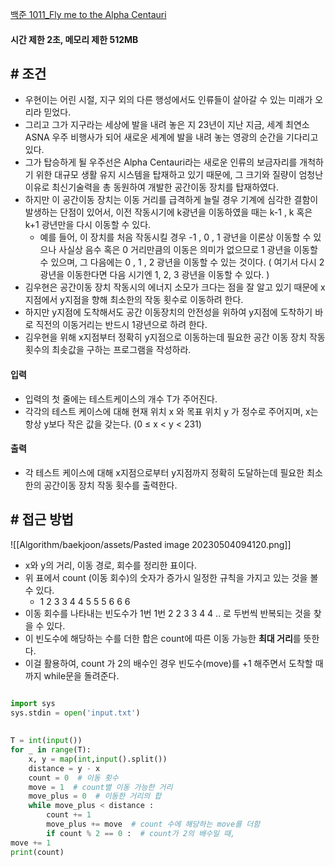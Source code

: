 
[ 백준 1011_Fly me to the Alpha Centauri](https://www.acmicpc.net/problem/1011)


#### **시간 제한 2초, 메모리 제한 512MB**



## **# 조건**

- 우현이는 어린 시절, 지구 외의 다른 행성에서도 인류들이 살아갈 수 있는 미래가 오리라 믿었다. 
- 그리고 그가 지구라는 세상에 발을 내려 놓은 지 23년이 지난 지금, 세계 최연소 ASNA 우주 비행사가 되어 새로운 세계에 발을 내려 놓는 영광의 순간을 기다리고 있다.
- 그가 탑승하게 될 우주선은 Alpha Centauri라는 새로운 인류의 보금자리를 개척하기 위한 대규모 생활 유지 시스템을 탑재하고 있기 때문에, 그 크기와 질량이 엄청난 이유로 최신기술력을 총 동원하여 개발한 공간이동 장치를 탑재하였다. 
- 하지만 이 공간이동 장치는 이동 거리를 급격하게 늘릴 경우 기계에 심각한 결함이 발생하는 단점이 있어서, 이전 작동시기에 k광년을 이동하였을 때는 k-1 , k 혹은 k+1 광년만을 다시 이동할 수 있다. 
	- 예를 들어, 이 장치를 처음 작동시킬 경우 -1 , 0 , 1 광년을 이론상 이동할 수 있으나 사실상 음수 혹은 0 거리만큼의 이동은 의미가 없으므로 1 광년을 이동할 수 있으며, 그 다음에는 0 , 1 , 2 광년을 이동할 수 있는 것이다. ( 여기서 다시 2광년을 이동한다면 다음 시기엔 1, 2, 3 광년을 이동할 수 있다. )
- 김우현은 공간이동 장치 작동시의 에너지 소모가 크다는 점을 잘 알고 있기 때문에 x지점에서 y지점을 향해 최소한의 작동 횟수로 이동하려 한다. 
- 하지만 y지점에 도착해서도 공간 이동장치의 안전성을 위하여 y지점에 도착하기 바로 직전의 이동거리는 반드시 1광년으로 하려 한다.
- 김우현을 위해 x지점부터 정확히 y지점으로 이동하는데 필요한 공간 이동 장치 작동 횟수의 최솟값을 구하는 프로그램을 작성하라.


#### **입력**

- 입력의 첫 줄에는 테스트케이스의 개수 T가 주어진다. 
- 각각의 테스트 케이스에 대해 현재 위치 x 와 목표 위치 y 가 정수로 주어지며, x는 항상 y보다 작은 값을 갖는다. (0 ≤ x < y < 231)


#### **출력**

- 각 테스트 케이스에 대해 x지점으로부터 y지점까지 정확히 도달하는데 필요한 최소한의 공간이동 장치 작동 횟수를 출력한다.



## **# 접근 방법**

![[Algorithm/baekjoon/assets/Pasted image 20230504094120.png]]

- x와 y의 거리, 이동 경로, 회수를 정리한 표이다.
- 위 표에서 count (이동 회수)의 숫자가 증가시 일정한 규칙을 가지고 있는 것을 볼 수 있다.
	- 1 2 3 3 4 4 5 5 5 6 6 6
- 이동 회수를 나타내는 빈도수가 1번 1번 2 2 3 3 4 4 .. 로 두번씩 반복되는 것을 찾을 수 있다.
- 이 빈도수에 해당하는 수를 더한 합은 count에 따른 이동 가능한 **최대 거리**를 뜻한다.
- 이걸 활용하여, count 가 2의 배수인 경우 빈도수(move)를 +1 해주면서 도착할 때까지 while문을 돌려준다.


```python

import sys  
sys.stdin = open('input.txt')  
  
  
T = int(input())  
for _ in range(T):  
    x, y = map(int,input().split())  
    distance = y - x  
    count = 0  # 이동 횟수  
    move = 1  # count별 이동 가능한 거리  
    move_plus = 0  # 이동한 거리의 합  
    while move_plus < distance :  
        count += 1  
        move_plus += move  # count 수에 해당하는 move를 더함  
        if count % 2 == 0 :  # count가 2의 배수일 때,   
move += 1    
print(count)
```